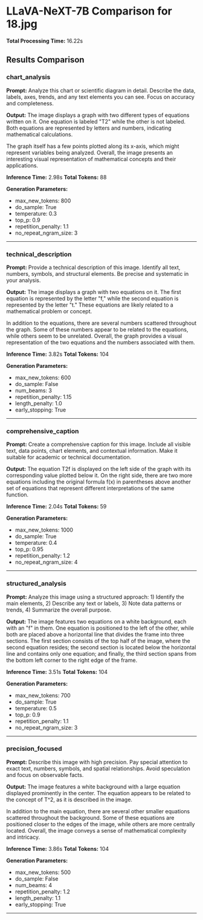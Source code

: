# LLaVA-NeXT-7B Comparison for 18.jpg

**Total Processing Time:** 16.22s

## Results Comparison

### chart_analysis

**Prompt:** Analyze this chart or scientific diagram in detail. Describe the data, labels, axes, trends, and any text elements you can see. Focus on accuracy and completeness.

**Output:** The image displays a graph with two different types of equations written on it. One equation is labeled "T2" while the other is not labeled. Both equations are represented by letters and numbers, indicating mathematical calculations.

The graph itself has a few points plotted along its x-axis, which might represent variables being analyzed. Overall, the image presents an interesting visual representation of mathematical concepts and their applications.

**Inference Time:** 2.98s
**Total Tokens:** 88

**Generation Parameters:**
- max_new_tokens: 800
- do_sample: True
- temperature: 0.3
- top_p: 0.9
- repetition_penalty: 1.1
- no_repeat_ngram_size: 3

---

### technical_description

**Prompt:** Provide a technical description of this image. Identify all text, numbers, symbols, and structural elements. Be precise and systematic in your analysis.

**Output:** The image displays a graph with two equations on it. The first equation is represented by the letter "f," while the second equation is represented by the letter "t." These equations are likely related to a mathematical problem or concept.

In addition to the equations, there are several numbers scattered throughout the graph. Some of these numbers appear to be related to the equations, while others seem to be unrelated. Overall, the graph provides a visual representation of the two equations and the numbers associated with them.

**Inference Time:** 3.82s
**Total Tokens:** 104

**Generation Parameters:**
- max_new_tokens: 600
- do_sample: False
- num_beams: 3
- repetition_penalty: 1.15
- length_penalty: 1.0
- early_stopping: True

---

### comprehensive_caption

**Prompt:** Create a comprehensive caption for this image. Include all visible text, data points, chart elements, and contextual information. Make it suitable for academic or technical documentation.

**Output:** The equation T2f is displayed on the left side of the graph with its corresponding value plotted below it. On the right side, there are two more equations including the original formula f(x) in parentheses above another set of equations that represent different interpretations of the same function.

**Inference Time:** 2.04s
**Total Tokens:** 59

**Generation Parameters:**
- max_new_tokens: 1000
- do_sample: True
- temperature: 0.4
- top_p: 0.95
- repetition_penalty: 1.2
- no_repeat_ngram_size: 4

---

### structured_analysis

**Prompt:** Analyze this image using a structured approach: 1) Identify the main elements, 2) Describe any text or labels, 3) Note data patterns or trends, 4) Summarize the overall purpose.

**Output:** The image features two equations on a white background, each with an "f" in them. One equation is positioned to the left of the other, while both are placed above a horizontal line that divides the frame into three sections. The first section consists of the top half of the image, where the second equation resides; the second section is located below the horizontal line and contains only one equation; and finally, the third section spans from the bottom left corner to the right edge of the frame.

**Inference Time:** 3.51s
**Total Tokens:** 104

**Generation Parameters:**
- max_new_tokens: 700
- do_sample: True
- temperature: 0.5
- top_p: 0.9
- repetition_penalty: 1.1
- no_repeat_ngram_size: 3

---

### precision_focused

**Prompt:** Describe this image with high precision. Pay special attention to exact text, numbers, symbols, and spatial relationships. Avoid speculation and focus on observable facts.

**Output:** The image features a white background with a large equation displayed prominently in the center. The equation appears to be related to the concept of T^2, as it is described in the image. 

In addition to the main equation, there are several other smaller equations scattered throughout the background. Some of these equations are positioned closer to the edges of the image, while others are more centrally located. Overall, the image conveys a sense of mathematical complexity and intricacy.

**Inference Time:** 3.86s
**Total Tokens:** 104

**Generation Parameters:**
- max_new_tokens: 500
- do_sample: False
- num_beams: 4
- repetition_penalty: 1.2
- length_penalty: 1.1
- early_stopping: True

---

